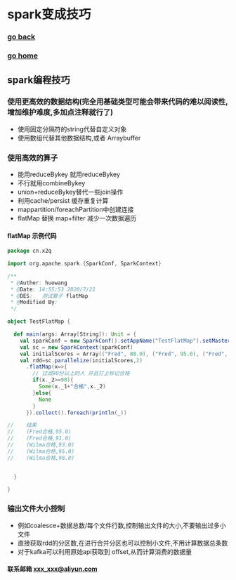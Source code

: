 # spark变成技巧
### [go back](/x2q/spark/spark)      
### [go home](/x2q)         
## spark编程技巧
### 使用更高效的数据结构(完全用基础类型可能会带来代码的难以阅读性,增加维护难度,多加点注释就行了)
+ 使用固定分隔符的string代替自定义对象
+ 使用数组代替其他数据结构,或者 Arraybuffer  
### 使用高效的算子
+ 能用reduceBykey 就用reduceBykey
+ 不行就用combineBykey
+ union+reduceBykey替代一些join操作
+ 利用cache/persist 缓存重复计算
+ mappartition/foreachPartition中创建连接
+ flatMap 替换 map+filter 减少一次数据遍历
#### flatMap 示例代码
                                                                           
```scala
package cn.x2q

import org.apache.spark.{SparkConf, SparkContext}

/**
 * @Auther: huowang
 * @Date: 14:55:53 2020/7/21
 * @DES:   测试算子 flatMap
 * @Modified By:
 */

object TestFlatMap {

  def main(args: Array[String]): Unit = {
    val sparkConf = new SparkConf().setAppName("TestFlatMap").setMaster("local")
    val sc = new SparkContext(sparkConf)
    val initialScores = Array(("Fred", 88.0), ("Fred", 95.0), ("Fred", 91.0), ("Wilma", 93.0), ("Wilma", 95.0), ("Wilma", 98.0))
    val rdd=sc.parallelize(initialScores,2)
      .flatMap(x=>{
        // 过滤90分以上的人 并且打上标记合格
        if(x._2>=90){
          Some(x._1+"合格",x._2)
        }else{
          None
        }
      }).collect().foreach(println(_))

//    结果
//    (Fred合格,95.0)
//    (Fred合格,91.0)
//    (Wilma合格,93.0)
//    (Wilma合格,95.0)
//    (Wilma合格,98.0)


  }

}

```                                                                           
                                                                           
### 输出文件大小控制
+ 例如coalesce+数据总数/每个文件行数,控制输出文件的大小,不要输出过多小文件
+ 直接获取rdd的分区数,在进行合并分区也可以控制小文件,不用计算数据总条数
+ 对于kafka可以利用原始api获取到 offset,从而计算消费的数据量

                                        

#### 联系邮箱 xxx_xxx@aliyun.com

